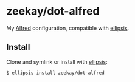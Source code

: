 # zeekay/dot-alfred
My [Alfred][alfred] configuration, compatible with [ellipsis][ellipsis].

## Install
Clone and symlink or install with [ellipsis][ellipsis]:

```
$ ellipsis install zeekay/dot-alfred
```

[ellipsis]: http://ellipsis.sh
[alfred]: http://www.alfredapp.com
